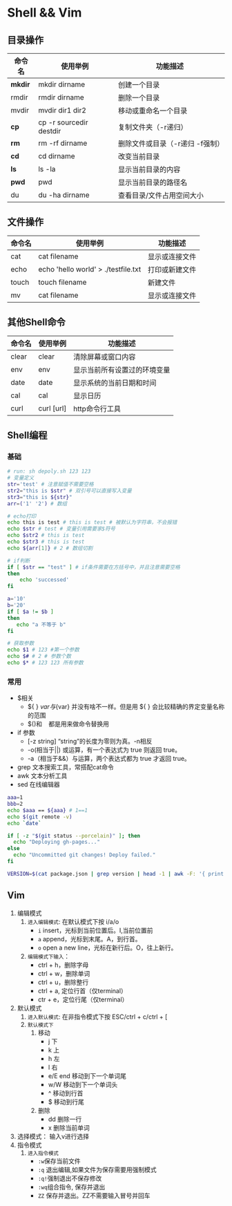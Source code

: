 # Shell && Vim

## 目录操作
| 命令名      | 使用举例   | 功能描述     |
| ---        |   ----    | ---        |
| **mkdir**      | mkdir dirname | 创建一个目录 |
| rmdir      | rmdir dirname | 删除一个目录 |
| mvdir      | mvdir dir1 dir2 | 移动或重命名一个目录 |
| **cp**      | cp -r sourcedir destdir | 复制文件夹（-r递归） |
| **rm**      | rm -rf dirname |  删除文件或目录（-r递归 -f强制）
| **cd**      | cd dirname | 改变当前目录 |
| **ls**      | ls -la | 显示当前目录的内容 |
| **pwd**      | pwd | 显示当前目录的路径名 |
| du      | du -ha dirname | 查看目录/文件占用空间大小 |

## 文件操作
| 命令名      | 使用举例   | 功能描述     |
| ---        |   ----    | ---        |
| cat      | cat filename | 显示或连接文件 |
| echo      | echo 'hello world' > ./testfile.txt | 打印或新建文件 |
| touch      | touch filename | 新建文件 |
| mv      | cat filename | 显示或连接文件 |

## 其他Shell命令
| 命令名      | 使用举例   | 功能描述     |
| ---        |   ----    | ---        |
| clear      | clear | 清除屏幕或窗口内容 |
| env      | env | 显示当前所有设置过的环境变量 |
| date      | date | 显示系统的当前日期和时间 |
| cal      | cal | 显示日历 |
| curl   |  curl [url] | http命令行工具

## Shell编程

### 基础

``` bash
# run: sh depoly.sh 123 123
# 变量定义
str='test' # 注意赋值不需要空格
str2="this is $str" # 双引号可以直接写入变量
str3="this is ${str}"
arr=('1' '2') # 数组

# echo打印
echo this is test # this is test # 被默认为字符串，不会报错
echo $str # test # 变量引用需要家$符号
echo $str2 # this is test
echo $str3 # this is test
echo ${arr[1]} # 2 # 数组切割

# if判断
if [ $str == "test" ] # if条件需要在方括号中，并且注意需要空格
then
    echo 'successed'
fi

a='10'
b='20'
if [ $a != $b ]
then
   echo "a 不等于 b"
fi

# 获取参数
echo $1 # 123 #第一个参数
echo $# # 2 # 参数个数
echo $* # 123 123 所有参数
```

### 常用
* $相关
    * ${ } $var 与${var} 并没有啥不一样。但是用 ${ } 会比较精确的界定变量名称的范围
    * $()和 ` ` 都是用来做命令替换用
* if 参数
    * [-z string] “string”的长度为零则为真。-n相反
    * -o(相当于||)	或运算，有一个表达式为 true 则返回 true。
    * -a（相当于&&）与运算，两个表达式都为 true 才返回 true。
* grep 文本搜索工具，常搭配cat命令
* awk 文本分析工具
* sed 在线编辑器
``` bash
aaa=1
bbb=2
echo $aaa == ${aaa} # 1==1
echo $(git remote -v)
echo `date`

if [ -z "$(git status --porcelain)" ]; then
  echo "Deploying gh-pages..."
else
  echo "Uncommitted git changes! Deploy failed."
fi

VERSION=$(cat package.json | grep version | head -1 | awk -F: '{ print $2 }' | sed 's/[",]//g');
```

## Vim

1. 编辑模式
    1. `进入编辑模式`: 在默认模式下按 i/a/o
        * `i` insert，光标到当前位置后。I,当前位置前
        * `a` append，光标到末尾。A，到行首。
        * `o` open a new line，光标在新行后。O，往上新行。
    2. `编辑模式下输入`：
        * ctrl + h，删除字母
        * ctrl + w，删除单词
        * ctrl + u，删除整行
        * ctrl + a, 定位行首（仅terminal）
        * ctr + e，定位行尾（仅terminal）
1. 默认模式
    1. `进入默认模式`: 在非指令模式下按 ESC/ctrl + c/ctrl + [
    1. `默认模式下`
        1. 移动
            * j 下
            * k 上
            * h 左
            * l 右
            * e/E end 移动到下一个单词尾
            * w/W 移动到下一个单词头
            * ^ 移动到行首
            * $ 移动到行尾
        1. 删除
            * dd 删除一行
            * x 删除当前单词
1. 选择模式： 输入v进行选择
1. 指令模式
    1. `进入指令模式`
        * `:w`保存当前文件
        * `:q` 退出编辑,如果文件为保存需要用强制模式
        * `:q!`强制退出不保存修改
        * `:wq`组合指令, 保存并退出
        * `ZZ` 保存并退出。ZZ不需要输入冒号并回车
